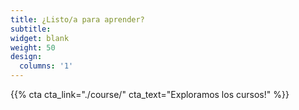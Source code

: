 ```yaml
---
title: ¿Listo/a para aprender?
subtitle:
widget: blank
weight: 50
design:
  columns: '1'
---
```


{{% cta cta_link="./course/" cta_text="Exploramos los cursos!" %}}
